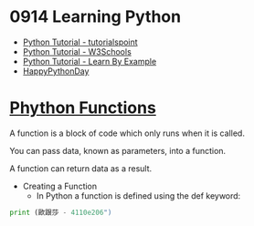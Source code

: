 # 0914 Learning Python
- [Python Tutorial - tutorialspoint](https://www.tutorialspoint.com/python/index.htm)
- [Python Tutorial - W3Schools](https://www.w3schools.com/python/)
- [Python Tutorial - Learn By Example](https://www.learnbyexample.org/python/)
- [HappyPythonDay](https://github.com/MyFirstSecurity2020/HappyPythonDay)

# [Phython Functions](https://www.w3schools.com/python/python_functions.asp)

A function is a block of code which only runs when it is called.

You can pass data, known as parameters, into a function.

A function can return data as a result.

- Creating a Function
  - In Python a function is defined using the def keyword:
``` python
print (歐跟莎 - 4110e206")

```
